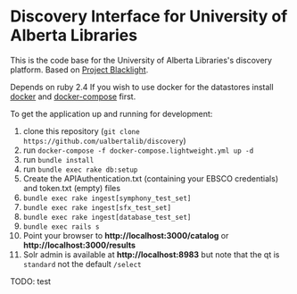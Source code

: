 Discovery Interface for University of Alberta Libraries
=======================================================

This is the code base for the University of Alberta Libraries's
discovery platform. Based on [Project
Blacklight](projectblacklight.org).

Depends on ruby 2.4
If you wish to use docker for the datastores install [docker](https://docs.docker.com/install/) and [docker-compose](https://docs.docker.com/compose/install/) first.

To get the application up and running for development:

1. clone this repository (`git clone https://github.com/ualbertalib/discovery`)
2. run `docker-compose -f docker-compose.lightweight.yml up -d`
3. run `bundle install`
4. run `bundle exec rake db:setup`
5. Create the APIAuthentication.txt (containing your EBSCO credentials) and token.txt (empty) files
6. `bundle exec rake ingest[symphony_test_set]`
7. `bundle exec rake ingest[sfx_test_set]`
8. `bundle exec rake ingest[database_test_set]`
9. `bundle exec rails s`
10. Point your browser to **http://localhost:3000/catalog** or **http://localhost:3000/results**
11. Solr admin is available at **http://localhost:8983** but note that the qt is `standard` not the default `/select`

TODO: test

